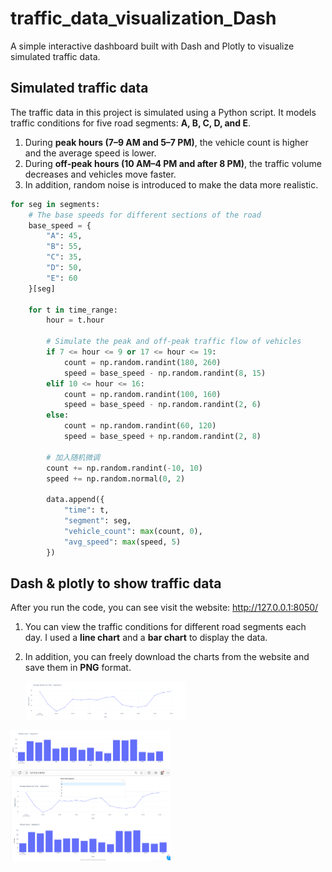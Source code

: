# traffic_data_visualization_Dash

A simple interactive dashboard built with Dash and Plotly to visualize simulated traffic data.

## Simulated traffic data

The traffic data in this project is simulated using a Python script.
 It models traffic conditions for five road segments: **A, B, C, D, and E**.

1.  During **peak hours (7–9 AM and 5–7 PM)**, the vehicle count is higher and the average speed is lower.
2.  During **off-peak hours (10 AM–4 PM and after 8 PM)**, the traffic volume decreases and vehicles move faster.
3.  In addition, random noise is introduced to make the data more realistic.

```python
for seg in segments:
    # The base speeds for different sections of the road
    base_speed = {
        "A": 45,
        "B": 55,
        "C": 35,
        "D": 50,
        "E": 60
    }[seg]

    for t in time_range:
        hour = t.hour

        # Simulate the peak and off-peak traffic flow of vehicles
        if 7 <= hour <= 9 or 17 <= hour <= 19:
            count = np.random.randint(180, 260)
            speed = base_speed - np.random.randint(8, 15)
        elif 10 <= hour <= 16:
            count = np.random.randint(100, 160)
            speed = base_speed - np.random.randint(2, 6)
        else:
            count = np.random.randint(60, 120)
            speed = base_speed + np.random.randint(2, 8)

        # 加入随机微调
        count += np.random.randint(-10, 10)
        speed += np.random.normal(0, 2)

        data.append({
            "time": t,
            "segment": seg,
            "vehicle_count": max(count, 0),
            "avg_speed": max(speed, 5)
        })
```

## Dash & plotly to show traffic data

After you run the code, you can see visit the website: http://127.0.0.1:8050/

1. You can view the traffic conditions for different road segments each day. I used a **line chart** and a **bar chart** to display the data.

2. In addition, you can freely download the charts from the website and save them in **PNG** format.

   <img src="pic\traffic1.png" alt="1" style="zoom:25%;" />

<img src="pic\traffic2.png" alt="1" style="zoom:25%;" />

<img src="pic\traffic3.png" alt="1" style="zoom:25%;" />

